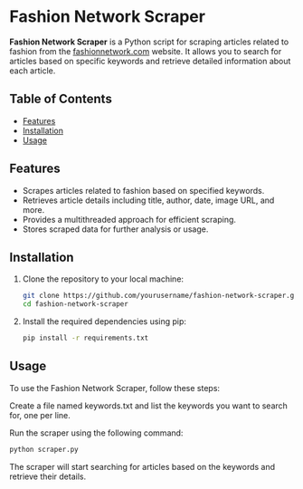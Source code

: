 # Fashion Network Scraper

**Fashion Network Scraper** is a Python script for scraping articles related to fashion from the [fashionnetwork.com](https://fashionnetwork.com) website. It allows you to search for articles based on specific keywords and retrieve detailed information about each article.

## Table of Contents

- [Features](#features)
- [Installation](#installation)
- [Usage](#usage)

## Features

- Scrapes articles related to fashion based on specified keywords.
- Retrieves article details including title, author, date, image URL, and more.
- Provides a multithreaded approach for efficient scraping.
- Stores scraped data for further analysis or usage.
## Installation

1. Clone the repository to your local machine:
   ```bash
   git clone https://github.com/yourusername/fashion-network-scraper.git
   cd fashion-network-scraper
   ```
2. Install the required dependencies using pip:
    ```bash
   pip install -r requirements.txt

## Usage
To use the Fashion Network Scraper, follow these steps:

Create a file named keywords.txt and list the keywords you want to search for, one per line.

Run the scraper using the following command:

```bash
python scraper.py
```

The scraper will start searching for articles based on the keywords and retrieve their details.
